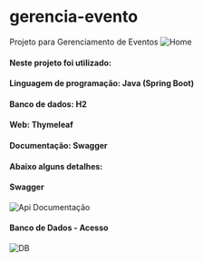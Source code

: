 # gerencia-evento
Projeto para Gerenciamento de Eventos
![Home](https://user-images.githubusercontent.com/48229223/109369210-5c035e80-787a-11eb-8c59-33dd08ce3ec0.png)

<h4>Neste projeto foi utilizado:</h4>
<h4>Linguagem de programação: Java (Spring Boot)</h4>
<h4>Banco de dados: H2</h4>
<h4>Web: Thymeleaf</h4>
<h4>Documentação: Swagger</h4>

<h4>Abaixo alguns detalhes:</h4>

<h4>Swagger</h4>

![Api Documentação](https://user-images.githubusercontent.com/48229223/109369614-c1a41a80-787b-11eb-88d1-c1250437640f.png)

<h4>Banco de Dados - Acesso</h4>

![DB](https://user-images.githubusercontent.com/48229223/109369694-1778c280-787c-11eb-85ce-085a902117e7.png)


